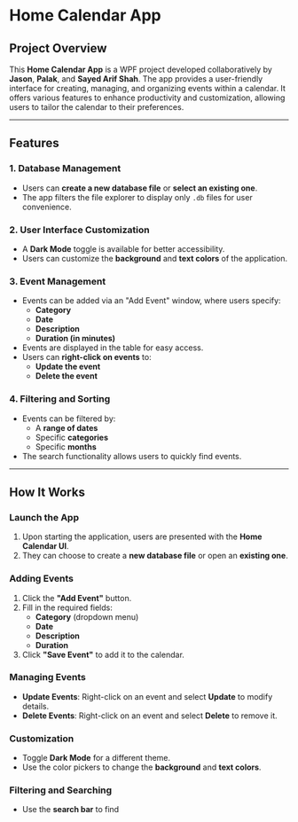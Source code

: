 # Home Calendar App

## Project Overview

This **Home Calendar App** is a WPF project developed collaboratively by **Jason**, **Palak**, and **Sayed Arif Shah**. The app provides a user-friendly interface for creating, managing, and organizing events within a calendar. It offers various features to enhance productivity and customization, allowing users to tailor the calendar to their preferences.

---

## Features

### 1. **Database Management**
- Users can **create a new database file** or **select an existing one**.
- The app filters the file explorer to display only `.db` files for user convenience.

### 2. **User Interface Customization**
- A **Dark Mode** toggle is available for better accessibility.
- Users can customize the **background** and **text colors** of the application.

### 3. **Event Management**
- Events can be added via an "Add Event" window, where users specify:
  - **Category**
  - **Date**
  - **Description**
  - **Duration (in minutes)**
- Events are displayed in the table for easy access.
- Users can **right-click on events** to:
  - **Update the event**
  - **Delete the event**

### 4. **Filtering and Sorting**
- Events can be filtered by:
  - A **range of dates**
  - Specific **categories**
  - Specific **months**
- The search functionality allows users to quickly find events.

---

## How It Works

### Launch the App
1. Upon starting the application, users are presented with the **Home Calendar UI**.
2. They can choose to create a **new database file** or open an **existing one**.

### Adding Events
1. Click the **"Add Event"** button.
2. Fill in the required fields:
   - **Category** (dropdown menu)
   - **Date**
   - **Description**
   - **Duration**
3. Click **"Save Event"** to add it to the calendar.

### Managing Events
- **Update Events**: Right-click on an event and select **Update** to modify details.
- **Delete Events**: Right-click on an event and select **Delete** to remove it.

### Customization
- Toggle **Dark Mode** for a different theme.
- Use the color pickers to change the **background** and **text colors**.

### Filtering and Searching
- Use the **search bar** to find
